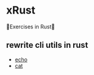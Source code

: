 # xRust
🦀Exercises in Rust🦀

## rewrite cli utils in rust

+ [echo](echo/src/main.rs)
+ [cat](cat/src/main.rs)



